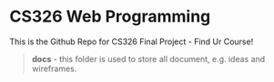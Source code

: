 # CS326 Web Programming

This is the Github Repo for CS326 Final Project - Find Ur Course!

> **docs** - this folder is used to store all document, e.g. ideas and wireframes.
